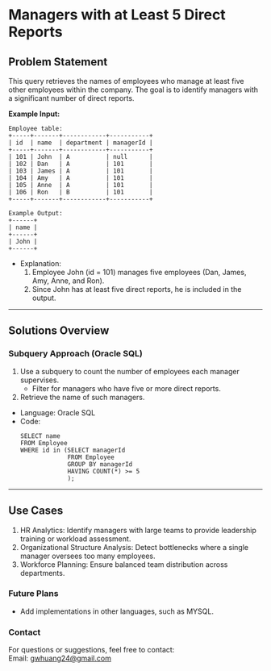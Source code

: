 # **Managers with at Least 5 Direct Reports**

## **Problem Statement**
This query retrieves the names of employees who manage at least five other employees within the company. The goal is to identify managers with a significant number of direct reports.  

**Example Input:**
  ```
  Employee table:
  +-----+-------+------------+-----------+
  | id  | name  | department | managerId |
  +-----+-------+------------+-----------+
  | 101 | John  | A          | null      |
  | 102 | Dan   | A          | 101       |
  | 103 | James | A          | 101       |
  | 104 | Amy   | A          | 101       |
  | 105 | Anne  | A          | 101       |
  | 106 | Ron   | B          | 101       |
  +-----+-------+------------+-----------+

  Example Output:
  +------+
  | name |
  +------+
  | John |
  +------+
  ```
  
- Explanation:
  1. Employee John (id = 101) manages five employees (Dan, James, Amy, Anne, and Ron).
  2. Since John has at least five direct reports, he is included in the output.  
---

## **Solutions Overview**
### **Subquery Approach (Oracle SQL)**
1. Use a subquery to count the number of employees each manager supervises.
   - Filter for managers who have five or more direct reports.
2. Retrieve the name of such managers.
   
- Language: Oracle SQL
- Code:
  ```
  SELECT name
  FROM Employee
  WHERE id in (SELECT managerId 
               FROM Employee
               GROUP BY managerId
               HAVING COUNT(*) >= 5
               );
  ```
  
---

## **Use Cases**
1. HR Analytics: Identify managers with large teams to provide leadership training or workload assessment.
2. Organizational Structure Analysis: Detect bottlenecks where a single manager oversees too many employees.
3. Workforce Planning: Ensure balanced team distribution across departments.  

### **Future Plans**
- Add implementations in other languages, such as MYSQL.
  
### **Contact**
For questions or suggestions, feel free to contact:  
Email: gwhuang24@gmail.com
